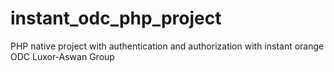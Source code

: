 # instant_odc_php_project
PHP native project with authentication and authorization with instant orange ODC Luxor-Aswan Group
